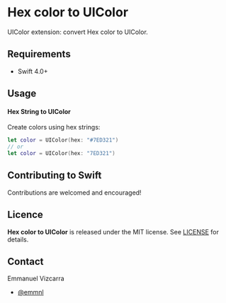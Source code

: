 # Hex color to UIColor

UIColor extension: convert Hex color to UIColor.

## Requirements

- Swift 4.0+

## Usage

#### Hex String to UIColor

Create colors using hex strings:

```swift
let color = UIColor(hex: "#7ED321")
// or
let color = UIColor(hex: "7ED321")
```

## Contributing to Swift

Contributions are welcomed and encouraged!

## Licence

**Hex color to UIColor** is released under the MIT license. See [LICENSE](./LICENSE) for details. 

## Contact

Emmanuel Vizcarra
 - [@emmnl](https://twitter.com/emmnl)
